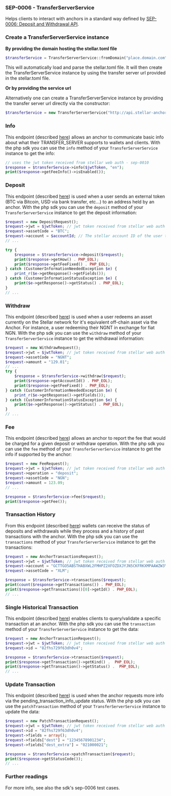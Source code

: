 
### SEP-0006 - TransferServerService

Helps clients to interact with anchors in a standard way defined by [SEP-0006: Deposit and Withdrawal API](https://github.com/stellar/stellar-protocol/blob/master/ecosystem/sep-0006.md).



### Create a TransferServerService instance

**By providing the domain hosting the stellar.toml file**

```php
$transferService = TransferServerService::fromDomain("place.domain.com");
```

This will automatically load and parse the stellar.toml file. It will then create the TransferServerService instance by using the transfer server url provided in the stellar.toml file.

**Or by providing the service url**

Alternatively one can create a TransferServerService instance by providing the transfer server url directly via the constructor:

```php
$transferService = new TransferServerService("http://api.stellar-anchor.org/transfer");
```



### Info

This endpoint (described [here](https://github.com/stellar/stellar-protocol/blob/master/ecosystem/sep-0006.md#info)) allows an anchor to communicate basic info about what their TRANSFER_SERVER supports to wallets and clients. With the php sdk you can use the ```info``` method of your ```TransferServerService``` instance to get the info:

```php
// uses the jwt token received from stellar web auth - sep-0010
$response = $transferService->info($jwtToken, "en");
print($response->getFeeInfo()->isEnabled());
```



### Deposit

This endpoint (described [here](https://github.com/stellar/stellar-protocol/blob/master/ecosystem/sep-0006.md#deposit)) is used when a user sends an external token (BTC via Bitcoin, USD via bank transfer, etc...) to an address held by an anchor. With the php sdk you can use the ```deposit``` method of your ```TransferServerService``` instance to get the deposit information:

```php
$request = new DepositRequest();
$request->jwt = $jwtToken; // jwt token received from stellar web auth - sep-0010
$request->assetCode = "BTC";
$request->account = $accountId; // The stellar account ID of the user that wants to deposit.
// ...

try {
    $response = $transferService->deposit($request);
    print($response->getHow() . PHP_EOL);
    print($response->getFeeFixed() . PHP_EOL);
} catch (CustomerInformationNeededException $e) {
    print_r($e->getResponse()->getFields());
} catch (CustomerInformationStatusException $e) {
    print($e->getResponse()->getStatus() . PHP_EOL);
}
// ...
```



### Withdraw

This endpoint (described [here](https://github.com/stellar/stellar-protocol/blob/master/ecosystem/sep-0006.md#withdraw)) is used when a user redeems an asset currently on the Stellar network for it's equivalent off-chain asset via the Anchor. For instance, a user redeeming their NGNT in exchange for fiat NGN. With the php sdk you can use the ```withdraw``` method of your ```TransferServerService``` instance to get the withdrawal information:

```php
$request = new WithdrawRequest();
$request->jwt = $jwtToken; // jwt token received from stellar web auth - sep-0010
$request->assetCode = "NGNT";
$request->amount = "129.01";
// ...
try {
    $response = $transferService->withdraw($request);
    print($response->getAccountId() . PHP_EOL);
    print($response->getFeeFixed() . PHP_EOL);
} catch (CustomerInformationNeededException $e) {
    print_r($e->getResponse()->getFields());
} catch (CustomerInformationStatusException $e) {
    print($e->getResponse()->getStatus() . PHP_EOL);
}
// ...
```



### Fee

This endpoint (described [here](https://github.com/stellar/stellar-protocol/blob/master/ecosystem/sep-0006.md#fee)) allows an anchor to report the fee that would be charged for a given deposit or withdraw operation. With the php sdk you can use the ```fee``` method of your ```TransferServerService``` instance to get the info if supported by the anchor:

```php
$request = new FeeRequest();
$request->jwt = $jwtToken; // jwt token received from stellar web auth - sep-0010
$request->operation = "deposit";
$request->assetCode = "NGN";
$request->amount = 123.09;
// ...

$response = $transferService->fee($request);
print($response->getFee());
```



### Transaction History

From this endpoint (described [here](https://github.com/stellar/stellar-protocol/blob/master/ecosystem/sep-0006.md#transaction-history)) wallets can receive the status of deposits and withdrawals while they process and a history of past transactions with the anchor. With the php sdk you can use the ```transactions``` method of your ```TransferServerService``` instance to get the transactions:

```php
$request = new AnchorTransactionsRequest();
$request->jwt = $jwtToken; // jwt token received from stellar web auth - sep-0010
$request->account = "GCTTGO5ABSTHABXWL2FMHPZ2XFOZDXJYJN5CKFRKXMPAAWZW3Y3JZ3JK";
$request->assetCode = "XLM";

$response = $transferService->transactions($request);
print(count($response->getTransactions()) . PHP_EOL);
print($response->getTransactions()[0]->getId() . PHP_EOL);
// ...
```



### Single Historical Transaction

This endpoint (described [here](https://github.com/stellar/stellar-protocol/blob/master/ecosystem/sep-0006.md#single-historical-transaction)) enables clients to query/validate a specific transaction at an anchor. With the php sdk you can use the ```transaction``` method of your ```TransferServerService``` instance to get the data:

```php
$request = new AnchorTransactionRequest();
$request->jwt = $jwtToken; // jwt token received from stellar web auth - sep-0010
$request->id = "82fhs729f63dh0v4";

$response = $transferService->transaction($request);
print($response->getTransaction()->getKind() .  PHP_EOL);
print($response->getTransaction()->getStatus() .  PHP_EOL);
// ...
```



### Update Transaction

This endpoint (described [here](https://github.com/stellar/stellar-protocol/blob/master/ecosystem/sep-0006.md#update)) is used when the anchor requests more info via the pending_transaction_info_update status. With the php sdk you can use the ```patchTransaction``` method of your ```TransferServerService``` instance to update the data:

```php
$request = new PatchTransactionRequest();
$request->jwt = $jwtToken; // jwt token received from stellar web auth - sep-0010
$request->id = "82fhs729f63dh0v4";
$request->fields = array();
$request->fields["dest"] = "12345678901234";
$request->fields["dest_extra"] = "021000021";

$response = $transferService->patchTransaction($request);
print($response->getStatusCode());
// ...
```

### Further readings

For more info, see also the sdk's sep-0006 test cases.

